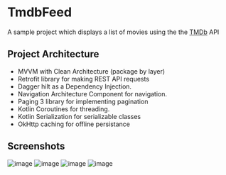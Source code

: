 # TmdbFeed
A sample project which displays a list of movies using the the [TMDb](https://www.themoviedb.org/) API

<h2>Project Architecture</h2>


* MVVM with Clean Architecture (package by layer)
* Retrofit library for making REST API requests
* Dagger hilt as a Dependency Injection.
* Navigation Architecture Component for navigation.
* Paging 3 library for implementing pagination 
* Kotlin Coroutines for threading.
* Kotlin Serialization for serializable classes
* OkHttp caching for offline persistance

<h2>Screenshots</h2>

![image](https://i.imgur.com/u9bxPXe.jpg)
![image](https://i.imgur.com/oyuTBCB.jpg)
![image](https://i.imgur.com/vFXbdqg.jpg)
![image](https://i.imgur.com/9qn192v.jpg)

